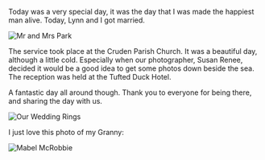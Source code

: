 ﻿---
Title: Mr and Mrs Park
Published: 15/10/2010
Tags:
- Family
- Wedding
- Lynn
---

Today was a very special day, it was the day that I was made the happiest man alive.  Today, Lynn and I got married.

![Mr and Mrs Park](https://gep13wpstorage.blob.core.windows.net/gep13/2010/10/15/mr-and-mrs-park.jpg)

The service took place at the Cruden Parish Church.  It was a beautiful day, although a little cold.  Especially when our photographer, Susan Renee, decided it would be a good idea to get some photos down beside the sea.  The reception was held at the Tufted Duck Hotel.

A fantastic day all around though.  Thank you to everyone for being there, and sharing the day with us.

![Our Wedding Rings](https://gep13wpstorage.blob.core.windows.net/gep13/2010/10/15/wedding-rings.jpg)

I just love this photo of my Granny:

![Mabel McRobbie](https://gep13wpstorage.blob.core.windows.net/gep13/2010/10/15/granny.jpg)